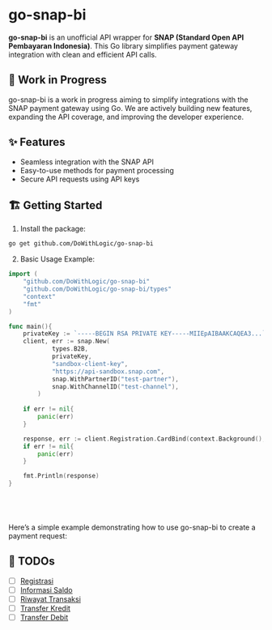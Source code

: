 # go-snap-bi 
**go-snap-bi** is an unofficial API wrapper for **SNAP (Standard Open API Pembayaran Indonesia)**. This Go library simplifies payment gateway integration with clean and efficient API calls.

## 🚧 Work in Progress
go-snap-bi is a work in progress aiming to simplify integrations with the SNAP payment gateway using Go. We are actively building new features, expanding the API coverage, and improving the developer experience.

## ✨ Features 
- Seamless integration with the SNAP API
- Easy-to-use methods for payment processing
- Secure API requests using API keys

## 🏗️ Getting Started
1. Install the package:
```bash
go get github.com/DoWithLogic/go-snap-bi
```
2. Basic Usage Example:
```go
import (
    "github.com/DoWithLogic/go-snap-bi"
    "github.com/DoWithLogic/go-snap-bi/types"
    "context"
    "fmt"
)

func main(){
    privateKey := `-----BEGIN RSA PRIVATE KEY-----MIIEpAIBAAKCAQEA3...`
    client, err := snap.New(
	        types.B2B,
	        privateKey,
	        "sandbox-client-key",
	        "https://api-sandbox.snap.com",
	        snap.WithPartnerID("test-partner"),
	        snap.WithChannelID("test-channel"),
        )
    
    if err != nil{
        panic(err)
    }

    response, err := client.Registration.CardBind(context.Background(), request)
    if err != nil{
        panic(err)
    }

    fmt.Println(response)
}






```
Here’s a simple example demonstrating how to use go-snap-bi to create a payment request:

## 🦄 TODOs 
- [ ] [Registrasi](https://apidevportal.aspi-indonesia.or.id/api-services/registrasi)
- [ ] [Informasi Saldo](https://apidevportal.aspi-indonesia.or.id/api-services/informasi-saldo)
- [ ] [Riwayat Transaksi](https://apidevportal.aspi-indonesia.or.id/api-services/riwayat-transaksi)
- [ ] [Transfer Kredit](https://apidevportal.aspi-indonesia.or.id/api-services/transfer-kredit)
- [ ] [Transfer Debit](https://apidevportal.aspi-indonesia.or.id/api-services/transfer-debit)